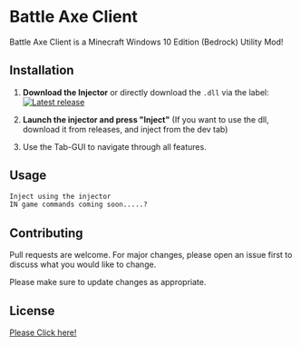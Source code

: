 # Battle Axe Client

Battle Axe Client is a Minecraft Windows 10 Edition (Bedrock) Utility Mod!

## Installation

1. **Download the Injector** or directly download the `.dll` via the label:
[![Latest release](https://img.shields.io/github/v/release/BattleAxeClient/battle-axe-releases?include_prereleases&label=Download%20latest%20stable%20release&sort=semver&style=for-the-badge)](https://github.com/BattleAxeClient/battle-axe-releases/releases/latest/)

2. **Launch the injector and press "Inject"** (If you want to use the dll, download it from releases, and inject from the dev tab)

3. Use the Tab-GUI to navigate through all features.
## Usage

```python
Inject using the injector
IN game commands coming soon.....?
```

## Contributing
Pull requests are welcome. For major changes, please open an issue first to discuss what you would like to change.

Please make sure to update changes as appropriate.

## License
[Please Click here!](https://github.com/BattleAxeClient/battle-axe-source/blob/master/LICENSE.md)
